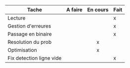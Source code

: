 Tache                        | A faire | En cours | Fait
-----------------------------|:-------:|:--------:|-----
Lecture                      |         |          | x
Gestion d'erreures           |         |          | x
Passage en binaire           |         |          | x
Resolution du prob           |         |    x     |
Optimisation                 |         |    x     |
Fix detection ligne vide     |         |          | x
